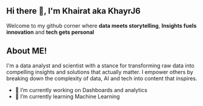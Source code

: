 ## Hi there 👋, I'm Khairat aka KhayrJ6

Welcome to my github corner where **data meets storytelling**, **Insights fuels innovation** and **tech gets personal**

## About ME!
I'm a data analyst and scientist with a stance for transforming raw data into compelling insights and solutions that actually matter. I empower others by breaking down the complexity of data, AI and tech into content that inspires.

<!--
**KhayrJ6/KhayrJ6** is a ✨ _special_ ✨ repository because its `README.md` (this file) appears on your GitHub profile.

Here are some ideas to get you started:

- 🔭 I’m currently working on ...
- 🌱 I’m currently learning ...
- 👯 I’m looking to collaborate on ...
- 🤔 I’m looking for help with ...
- 💬 Ask me about ...
- 📫 How to reach me: ...
- 😄 Pronouns: ...
- ⚡ Fun fact: ...
-->
- 🔭 I’m currently working on Dashboards and analytics
- 🌱 I’m currently learning Machine Learning

